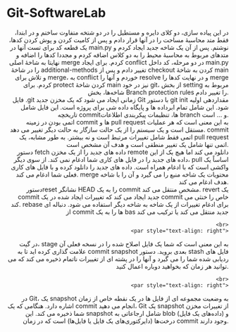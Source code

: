 # Git-SoftwareLab
<div style="text-align: right"> 
  
  <par style="text-align: right">
در این پیاده سازی، دو کلای دایره و مستطیل را در دو شتخه متفاوت ساختم و در ابتدا، فقط متد محاسبۀ مساحت را در آنها قرار دادم و پس از کامیت کردن و پوش کردن کدها، یک قطعه کد برای تست آنها در main.py نوشتم. پس از آن یک شاخه جدید ایجاد کردم و متدهای مربوط به محاسبۀ محیط را به دو کلاس اضافه کردم و مجددا کدها را اضافه و نهایتا به شاخۀ اصلی merge کردم. برای ایجاد conflict در دو مرحله، کد داخل main.py را در شاخۀ additional-methods تغییر دادم و پس از checkout کردن به شاخۀ main و تلاش برای merge، به conflict خوردم و آنها را resolve و در نهایت کدها را merge کردم. برای protect کردن شاخۀ main نیز در خود git، از بخش setting مربوط به شاخه‌ها، بخش Branch protection rules را تغییر دادم.
  </par>
  <br>
    <par style="text-align: right">
فایل .git زمانی ایجاد می شود که یک مخزن جدید Git با دستور git init مقداردهی اولیه شود. این شامل تمام ابرداده ها و پایگاه داده شی برای پروژه است. این فایل شامل تاریخچه commitها، تنظیمات پیکربندی اطلاعات branch و ... است.
  </par>
    <br>
    <par style="text-align: right">
اتمی بودن در زمینه commit ها و pull request به این معنی است که هر عملیات مستقل است و یک سیستم را از یک حالت سازگار به حالت دیگر تغییر می دهد. commit اتمی فقط شامل تغییرات مرتبط است و نه بیشتر. به طور مشابه، یک pull request اتمی تنها شامل یک تغییر منطقی است و هدف آن مشخص است.
  </par>
      <br>
    <par style="text-align: right">
دستور fetch داده های جدید را از یک مخزن remote دانلود می کند اما هیچ یک از این داده های جدید را در فایل های کاری شما ادغام نمی کند. از سوی دیگر، pull اساساً یک واکشی است که با ادغام همراه است. داده های جدید را دانلود کرده و با فایل های کاری فعلی شما ادغام می کند. merge محتویات یک شاخه منبع را می گیرد و آن را با شاخه هدف ادغام می کند.
  </par>
        <br>
    <par style="text-align: right">
دستورreset  نشانگر HEAD را به یک commit مشخص منتقل می کند. revert یک commit جدید ایجاد می کند که تغییرات ایجاد شده در یک commit خاص را خنثی می کند. rebase برای ادغام تغییرات از یک شاخه به شاخه دیگر استفاده می شود. دنباله ای از commit ها را به یک bas جدید منتقل می کند یا ترکیب می کند
       </par>

               <br>
    <par style="text-align: right">
در گیت، stage به این معنی است که شما یک فایل اصلاح شده را در نسخه فعلی آن علامت گذاری کرده اید تا به commit snapshot بعدی بروید. دستور stash فایل های ردیابی شده شما را می گیرد و آنها را در پشته ای از تغییرات ناتمام ذخیره می کند که می توانید هر زمان که بخواهید دوباره اعمال کنید.
       </par>

          <br>
    <par style="text-align: right">
در Git، یک snapshot به وضعیت مجموعه ای از فایل ها در یک نقطه خاص از زمان اشاره دارد. هنگامی که یک commit انجام می دهید، Git یک snapshot از تغییرات مخزن شما ذخیره می کند. این snapshot شامل ارجاعاتی به blob (داده‌های یک فایل) و درخت‌ها (دایرکتوری‌های یک فایل یا فایل‌ها) است که در زمان commit وجود دارند.
       </par>
  </div>
